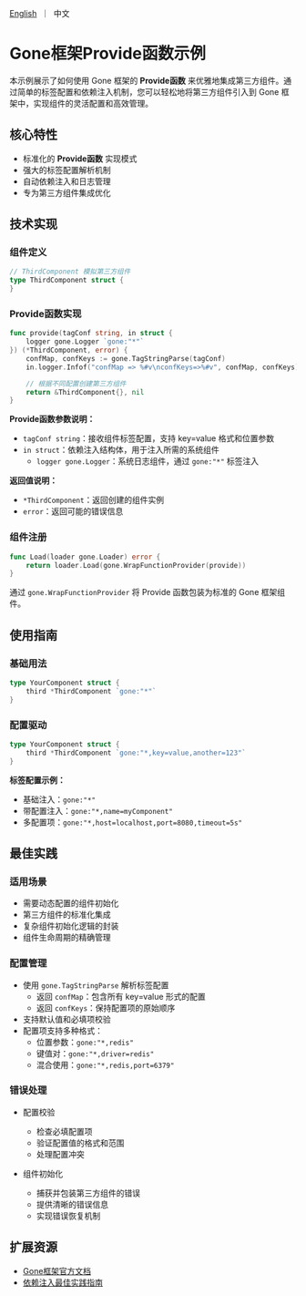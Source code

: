 [//]: # (desc: Provide函数示例对接第三方组件)

<p>
    <a href="README.md">English</a>&nbsp ｜&nbsp 中文
</p>

# Gone框架Provide函数示例

本示例展示了如何使用 Gone 框架的 **Provide函数** 来优雅地集成第三方组件。通过简单的标签配置和依赖注入机制，您可以轻松地将第三方组件引入到 Gone 框架中，实现组件的灵活配置和高效管理。

## 核心特性

- 标准化的 **Provide函数** 实现模式
- 强大的标签配置解析机制
- 自动依赖注入和日志管理
- 专为第三方组件集成优化

## 技术实现

### 组件定义

```go
// ThirdComponent 模拟第三方组件
type ThirdComponent struct {
}
```

### Provide函数实现

```go
func provide(tagConf string, in struct {
	logger gone.Logger `gone:"*"`
}) (*ThirdComponent, error) {
	confMap, confKeys := gone.TagStringParse(tagConf)
	in.logger.Infof("confMap => %#v\nconfKeys=>%#v", confMap, confKeys)

	// 根据不同配置创建第三方组件
	return &ThirdComponent{}, nil
}
```

**Provide函数参数说明：**
- `tagConf string`：接收组件标签配置，支持 key=value 格式和位置参数
- `in struct`：依赖注入结构体，用于注入所需的系统组件
  - `logger gone.Logger`：系统日志组件，通过 `gone:"*"` 标签注入

**返回值说明：**
- `*ThirdComponent`：返回创建的组件实例
- `error`：返回可能的错误信息

### 组件注册

```go
func Load(loader gone.Loader) error {
	return loader.Load(gone.WrapFunctionProvider(provide))
}
```

通过 `gone.WrapFunctionProvider` 将 Provide 函数包装为标准的 Gone 框架组件。

## 使用指南

### 基础用法

```go
type YourComponent struct {
    third *ThirdComponent `gone:"*"`
}
```

### 配置驱动

```go
type YourComponent struct {
    third *ThirdComponent `gone:"*,key=value,another=123"`
}
```

**标签配置示例：**
- 基础注入：`gone:"*"`
- 带配置注入：`gone:"*,name=myComponent"`
- 多配置项：`gone:"*,host=localhost,port=8080,timeout=5s"`

## 最佳实践

### 适用场景

- 需要动态配置的组件初始化
- 第三方组件的标准化集成
- 复杂组件初始化逻辑的封装
- 组件生命周期的精确管理

### 配置管理

- 使用 `gone.TagStringParse` 解析标签配置
  - 返回 `confMap`：包含所有 key=value 形式的配置
  - 返回 `confKeys`：保持配置项的原始顺序
- 支持默认值和必填项校验
- 配置项支持多种格式：
  - 位置参数：`gone:"*,redis"`
  - 键值对：`gone:"*,driver=redis"`
  - 混合使用：`gone:"*,redis,port=6379"`

### 错误处理

- 配置校验
  - 检查必填配置项
  - 验证配置值的格式和范围
  - 处理配置冲突

- 组件初始化
  - 捕获并包装第三方组件的错误
  - 提供清晰的错误信息
  - 实现错误恢复机制

## 扩展资源

- [Gone框架官方文档](https://github.com/gone-io/gone)
- [依赖注入最佳实践指南](../../docs/wrap-function-provider.md)